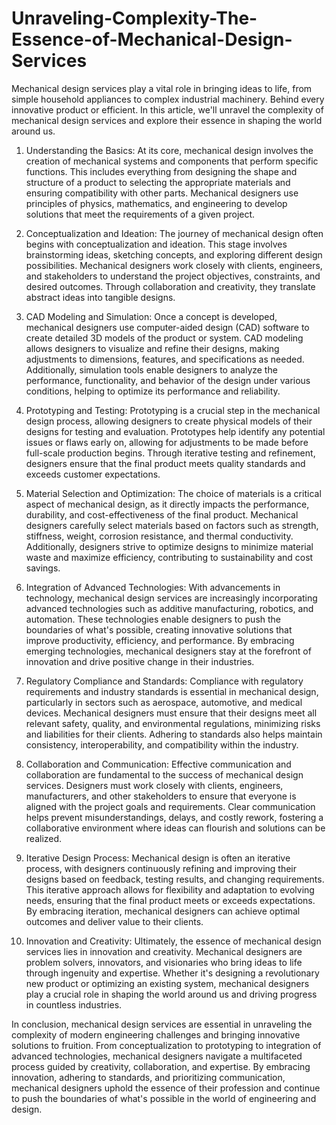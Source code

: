# Unraveling-Complexity-The-Essence-of-Mechanical-Design-Services

Mechanical design services play a vital role in bringing ideas to life, from simple household appliances to complex industrial machinery. Behind every innovative product or efficient. In this article, we'll unravel the complexity of mechanical design services and explore their essence in shaping the world around us.

1. Understanding the Basics: At its core, mechanical design involves the creation of mechanical systems and components that perform specific functions. This includes everything from designing the shape and structure of a product to selecting the appropriate materials and ensuring compatibility with other parts. Mechanical designers use principles of physics, mathematics, and engineering to develop solutions that meet the requirements of a given project.

2. Conceptualization and Ideation: The journey of mechanical design often begins with conceptualization and ideation. This stage involves brainstorming ideas, sketching concepts, and exploring different design possibilities. Mechanical designers work closely with clients, engineers, and stakeholders to understand the project objectives, constraints, and desired outcomes. Through collaboration and creativity, they translate abstract ideas into tangible designs.

3. CAD Modeling and Simulation: Once a concept is developed, mechanical designers use computer-aided design (CAD) software to create detailed 3D models of the product or system. CAD modeling allows designers to visualize and refine their designs, making adjustments to dimensions, features, and specifications as needed. Additionally, simulation tools enable designers to analyze the performance, functionality, and behavior of the design under various conditions, helping to optimize its performance and reliability.

4. Prototyping and Testing: Prototyping is a crucial step in the mechanical design process, allowing designers to create physical models of their designs for testing and evaluation. Prototypes help identify any potential issues or flaws early on, allowing for adjustments to be made before full-scale production begins. Through iterative testing and refinement, designers ensure that the final product meets quality standards and exceeds customer expectations.

5. Material Selection and Optimization: The choice of materials is a critical aspect of mechanical design, as it directly impacts the performance, durability, and cost-effectiveness of the final product. Mechanical designers carefully select materials based on factors such as strength, stiffness, weight, corrosion resistance, and thermal conductivity. Additionally, designers strive to optimize designs to minimize material waste and maximize efficiency, contributing to sustainability and cost savings.

6. Integration of Advanced Technologies: With advancements in technology, mechanical design services are increasingly incorporating advanced technologies such as additive manufacturing, robotics, and automation. These technologies enable designers to push the boundaries of what's possible, creating innovative solutions that improve productivity, efficiency, and performance. By embracing emerging technologies, mechanical designers stay at the forefront of innovation and drive positive change in their industries.

7. Regulatory Compliance and Standards: Compliance with regulatory requirements and industry standards is essential in mechanical design, particularly in sectors such as aerospace, automotive, and medical devices. Mechanical designers must ensure that their designs meet all relevant safety, quality, and environmental regulations, minimizing risks and liabilities for their clients. Adhering to standards also helps maintain consistency, interoperability, and compatibility within the industry.

8. Collaboration and Communication: Effective communication and collaboration are fundamental to the success of mechanical design services. Designers must work closely with clients, engineers, manufacturers, and other stakeholders to ensure that everyone is aligned with the project goals and requirements. Clear communication helps prevent misunderstandings, delays, and costly rework, fostering a collaborative environment where ideas can flourish and solutions can be realized.

9. Iterative Design Process: Mechanical design is often an iterative process, with designers continuously refining and improving their designs based on feedback, testing results, and changing requirements. This iterative approach allows for flexibility and adaptation to evolving needs, ensuring that the final product meets or exceeds expectations. By embracing iteration, mechanical designers can achieve optimal outcomes and deliver value to their clients.

10. Innovation and Creativity: Ultimately, the essence of mechanical design services lies in innovation and creativity. Mechanical designers are problem solvers, innovators, and visionaries who bring ideas to life through ingenuity and expertise. Whether it's designing a revolutionary new product or optimizing an existing system, mechanical designers play a crucial role in shaping the world around us and driving progress in countless industries.

In conclusion, mechanical design services are essential in unraveling the complexity of modern engineering challenges and bringing innovative solutions to fruition. From conceptualization to prototyping to integration of advanced technologies, mechanical designers navigate a multifaceted process guided by creativity, collaboration, and expertise. By embracing innovation, adhering to standards, and prioritizing communication, mechanical designers uphold the essence of their profession and continue to push the boundaries of what's possible in the world of engineering and design.





